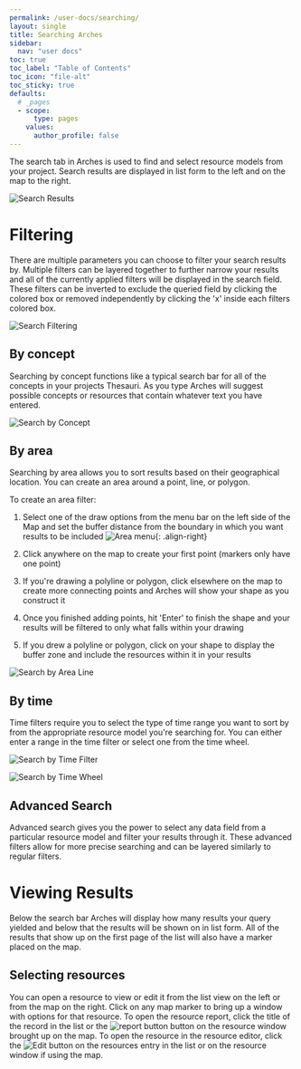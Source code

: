 ```yaml
---
permalink: /user-docs/searching/
layout: single
title: Searching Arches
sidebar:
  nav: "user docs"
toc: true
toc_label: "Table of Contents"
toc_icon: "file-alt"
toc_sticky: true
defaults:
  # _pages
  - scope:
      type: pages
    values:
      author_profile: false
---
```

The search tab in Arches is used to find and select resource models from your project. Search results are displayed in list form to the left and on the map to the right.  

![Search Results]({{site.url}}/assets/images/searchResultsAnnotated.png)
# Filtering
There are multiple parameters you can choose to filter your search results by. Multiple filters can be layered together to further narrow your results and all of the currently applied filters will be displayed in the search field. These filters can be inverted to exclude the queried field by clicking the colored box or removed independently by clicking the 'x' inside each filters colored box.  

![Search Filtering]({{site.url}}/assets/images/searchFilteringAnnotated.png)
## By concept
Searching by concept functions like a typical search bar for all of the concepts in your projects Thesauri. As you type Arches will suggest possible concepts or resources that contain whatever text you have entered.  

![Search by Concept]({{site.url}}/assets/GIFs/searchByConcept.gif)
## By area
Searching by area allows you to sort results based on their geographical location. You can create an area around a point, line, or polygon.

To create an area filter:
1. Select one of the draw options from the menu bar on the left side of the Map and set the buffer distance from the boundary in which you want results to be included ![Area menu]({{site.url}}/assets/images/areaMenu.PNG){: .align-right}
  
2. Click anywhere on the map to create your first point (markers only have one point)
3. If you're drawing a polyline or polygon, click elsewhere on the map to create more connecting points and Arches will show your shape as you construct it
4. Once you finished adding points, hit 'Enter' to finish the shape and your results will be filtered to only what falls within your drawing
5. If you drew a polyline or polygon, click on your shape to display the buffer zone and include the resources within it in your results

![Search by Area Line]({{site.url}}/assets/GIFs/searchByLine.gif)
## By time
Time filters require you to select the type of time range you want to sort by from the appropriate resource model you're searching for. You can either enter a range in the time filter or select one from the time wheel.  

![Search by Time Filter]({{site.url}}/assets/GIFs/searchByTimeFilter.gif)  

![Search by Time Wheel]({{site.url}}/assets/GIFs/searchByWheel.gif)
## Advanced Search
Advanced search gives you the power to select any data field from a particular resource model and filter your results through it. These advanced filters allow for more precise searching and can be layered similarly to regular filters.
# Viewing Results
Below the search bar Arches will display how many results your query yielded and below that the results will be shown on in list form. All of the results that show up on the first page of the list will also have a marker placed on the map.
## Selecting resources
You can open a resource to view or edit it from the list view on the left or from the map on the right. Click on any map marker to bring up a window with options for that resource. To open the resource report, click the title of the record in the list or the ![report button]({{site.url}}/assets/images/reportButton.PNG) button on the resource window brought up on the map. To open the resource in the resource editor, click the ![Edit button]({{site.url}}/assets/images/editButton.png) on the resources entry in the list or on the resource window if using the map.
